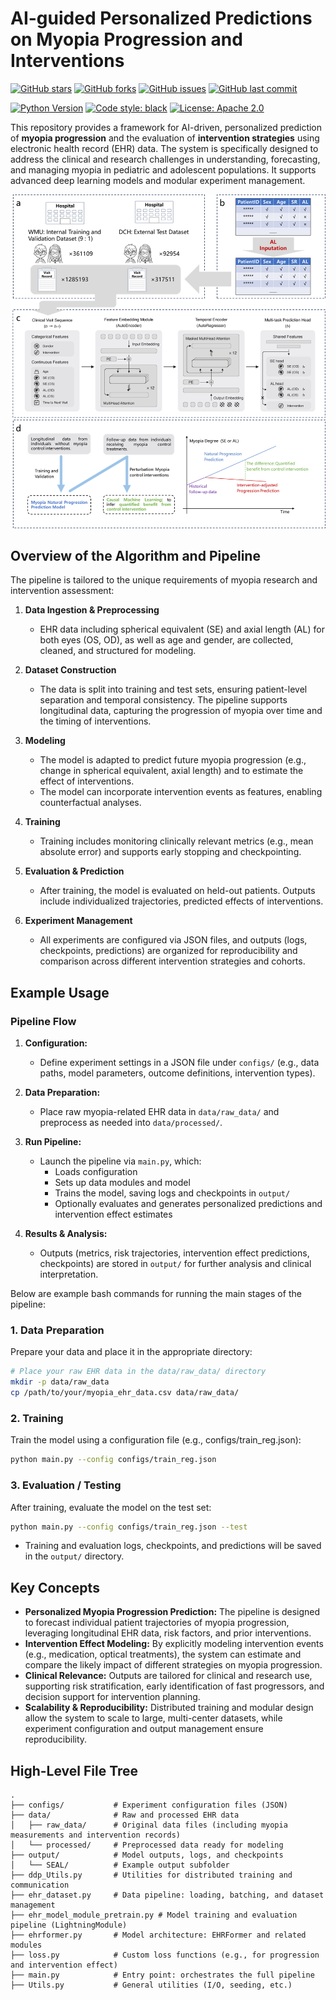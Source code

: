 # AI-guided Personalized Predictions on Myopia Progression and Interventions

<p>
    <a href="https://github.com/YuxingLu613/Myopia-Casual-Prediction/stargazers"><img src="https://img.shields.io/github/stars/YuxingLu613/Myopia-Casual-Prediction" alt="GitHub stars"></a>
    <a href="https://github.com/YuxingLu613/Myopia-Casual-Prediction/network/members"><img src="https://img.shields.io/github/forks/YuxingLu613/Myopia-Casual-Prediction" alt="GitHub forks"></a>
    <a href="https://github.com/YuxingLu613/Myopia-Casual-Prediction/issues"><img src="https://img.shields.io/github/issues/YuxingLu613/Myopia-Casual-Prediction" alt="GitHub issues"></a>
    <a href="https://github.com/YuxingLu613/Myopia-Casual-Prediction/commits/main"><img src="https://img.shields.io/github/last-commit/YuxingLu613/Myopia-Casual-Prediction" alt="GitHub last commit"></a>
</p>
<p>
    <a href="https://www.python.org"><img src="https://img.shields.io/badge/python-3.8+-blue.svg" alt="Python Version"></a>
    <a href="https://github.com/psf/black"><img src="https://img.shields.io/badge/code%20style-black-000000.svg" alt="Code style: black"></a>
    <a href="https://opensource.org/licenses/Apache-2.0"><img src="https://img.shields.io/badge/License-Apache_2.0-blue.svg" alt="License: Apache 2.0"></a>
<!--     <a href="https://doi.org/10.5281/zenodo.1234567"><img src="https://zenodo.org/badge/DOI/10.5281/zenodo.1234567.svg" alt="DOI"></a> -->
</p>


This repository provides a framework for AI-driven, personalized prediction of **myopia progression** and the evaluation of **intervention strategies** using electronic health record (EHR) data. The system is specifically designed to address the clinical and research challenges in understanding, forecasting, and managing myopia in pediatric and adolescent populations. It supports advanced deep learning models and modular experiment management.

<p align="center">
  <img src="Overview.png" alt="Pipeline Overview" width="700"/>
</p>

## Overview of the Algorithm and Pipeline

The pipeline is tailored to the unique requirements of myopia research and intervention assessment:

1. **Data Ingestion & Preprocessing**
   - EHR data including spherical equivalent (SE) and axial length (AL) for both eyes (OS, OD), as well as age and gender, are collected, cleaned, and structured for modeling.

2. **Dataset Construction**
   - The data is split into training and test sets, ensuring patient-level separation and temporal consistency. The pipeline supports longitudinal data, capturing the progression of myopia over time and the timing of interventions.

3. **Modeling**
   - The model is adapted to predict future myopia progression (e.g., change in spherical equivalent, axial length) and to estimate the effect of interventions.
   - The model can incorporate intervention events as features, enabling counterfactual analyses.

4. **Training**
   - Training includes monitoring clinically relevant metrics (e.g., mean absolute error) and supports early stopping and checkpointing.

5. **Evaluation & Prediction**
   - After training, the model is evaluated on held-out patients. Outputs include individualized trajectories, predicted effects of interventions.

6. **Experiment Management**
   - All experiments are configured via JSON files, and outputs (logs, checkpoints, predictions) are organized for reproducibility and comparison across different intervention strategies and cohorts.

## Example Usage

### Pipeline Flow

1. **Configuration:**
   - Define experiment settings in a JSON file under `configs/` (e.g., data paths, model parameters, outcome definitions, intervention types).

2. **Data Preparation:**
   - Place raw myopia-related EHR data in `data/raw_data/` and preprocess as needed into `data/processed/`.

3. **Run Pipeline:**
   - Launch the pipeline via `main.py`, which:
     - Loads configuration
     - Sets up data modules and model
     - Trains the model, saving logs and checkpoints in `output/`
     - Optionally evaluates and generates personalized predictions and intervention effect estimates

4. **Results & Analysis:**
   - Outputs (metrics, risk trajectories, intervention effect predictions, checkpoints) are stored in `output/` for further analysis and clinical interpretation.


Below are example bash commands for running the main stages of the pipeline:

### 1. Data Preparation

Prepare your data and place it in the appropriate directory:

```bash
# Place your raw EHR data in the data/raw_data/ directory
mkdir -p data/raw_data
cp /path/to/your/myopia_ehr_data.csv data/raw_data/

```

### 2. Training

Train the model using a configuration file (e.g., configs/train_reg.json):

```bash
python main.py --config configs/train_reg.json
```

### 3. Evaluation / Testing

After training, evaluate the model on the test set:

```bash
python main.py --config configs/train_reg.json --test
```

- Training and evaluation logs, checkpoints, and predictions will be saved in the `output/` directory.

## Key Concepts

- **Personalized Myopia Progression Prediction:** The pipeline is designed to forecast individual patient trajectories of myopia progression, leveraging longitudinal EHR data, risk factors, and prior interventions.
- **Intervention Effect Modeling:** By explicitly modeling intervention events (e.g., medication, optical treatments), the system can estimate and compare the likely impact of different strategies on myopia progression.
- **Clinical Relevance:** Outputs are tailored for clinical and research use, supporting risk stratification, early identification of fast progressors, and decision support for intervention planning.
- **Scalability & Reproducibility:** Distributed training and modular design allow the system to scale to large, multi-center datasets, while experiment configuration and output management ensure reproducibility.

## High-Level File Tree

```
.
├── configs/           # Experiment configuration files (JSON)
├── data/              # Raw and processed EHR data
│   ├── raw_data/      # Original data files (including myopia measurements and intervention records)
│   └── processed/     # Preprocessed data ready for modeling
├── output/            # Model outputs, logs, and checkpoints
│   └── SEAL/          # Example output subfolder
├── ddp_Utils.py       # Utilities for distributed training and communication
├── ehr_dataset.py     # Data pipeline: loading, batching, and dataset management
├── ehr_model_module_pretrain.py # Model training and evaluation pipeline (LightningModule)
├── ehrformer.py       # Model architecture: EHRFormer and related modules
├── loss.py            # Custom loss functions (e.g., for progression and intervention effect)
├── main.py            # Entry point: orchestrates the full pipeline
├── Utils.py           # General utilities (I/O, seeding, etc.)
```

